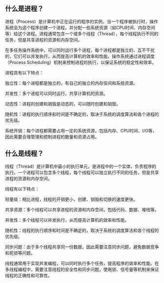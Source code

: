 ## 什么是进程？

进程（Process）是计算机中正在运行的程序的实例。当一个程序被执行时，操作系统会为这个程序创建一个进程，并分配一些系统资源（如CPU时间、内存空间等）给这个进程。进程通常包含一个或多个线程（Thread），每个线程执行不同的任务，但是共享进程的资源和内存空间。

在多任务操作系统中，可以同时运行多个进程，每个进程都是独立的、互不干扰的，它们可以并发执行，从而提高计算机的效率和性能。操作系统通过进程调度（Process Scheduling）机制来控制进程的执行，以保证系统的稳定性和效率。

进程具有以下特点：

独立性：每个进程都是独立的，有自己的独立的内存空间和系统资源。

并发性：多个进程可以同时运行，共享计算机的资源。

动态性：进程的创建和销毁是动态的，可以随时创建和销毁。

随机性：进程的执行顺序和时间是不确定的，取决于系统的调度算法和各个进程的优先级。

系统开销：每个进程都需要占用一定的系统资源，包括内存、CPU时间、I/O等，因此需要合理管理和控制进程的数量和资源占用。


## 什么是线程？

线程（Thread）是计算机中最小的执行单元，是进程中的一个实体，负责程序的执行。一个进程可以包含多个线程，每个线程可以独立执行不同的任务，但是共享进程的资源和内存空间。

线程有以下特点：

轻量级：相比进程，线程的开销更小，创建、销毁和切换的速度更快。

共享资源：多个线程可以共享进程的资源和内存空间，包括代码、数据、堆栈等。

并发性：多个线程可以并发执行，从而提高计算机的效率和性能。

随机性：线程的执行顺序和时间是不确定的，取决于系统的调度算法和各个线程的优先级。

同步问题：由于多个线程共享同一份数据，因此需要注意同步问题，避免数据竞争和死锁等问题。

线程通常用于实现并发编程，可以同时执行多个任务，提高程序的效率和性能。在多线程编程中，需要注意线程的安全性和同步问题，使用锁、信号量等机制来保证线程的正确性和可靠性。